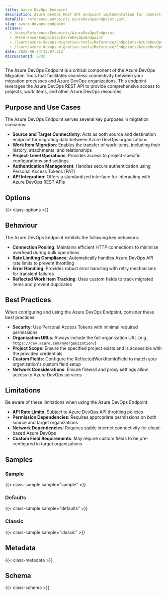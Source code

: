 ```yaml
---
title: Azure DevOps Endpoint
description: Azure DevOps REST API endpoint implementation for connecting to Azure DevOps organizations. Provides HTTP client access and pipeline-related API operations for migration scenarios.
dataFile: reference.endpoints.azuredevopsendpoint.yaml
slug: azure-devops-endpoint
aliases:
  - /docs/Reference/Endpoints/AzureDevOpsEndpoint
  - /Reference/Endpoints/AzureDevOpsEndpoint
  - /learn/azure-devops-migration-tools/Reference/Endpoints/AzureDevOpsEndpoint
  - /learn/azure-devops-migration-tools/Reference/Endpoints/AzureDevOpsEndpoint/index.md
date: 2025-06-24T12:07:31Z
discussionId: 2702
---
```


The Azure DevOps Endpoint is a critical component of the Azure DevOps Migration Tools that facilitates seamless connectivity between your migration processes and Azure DevOps organizations. This endpoint leverages the Azure DevOps REST API to provide comprehensive access to projects, work items, and other Azure DevOps resources.

## Purpose and Use Cases

The Azure DevOps Endpoint serves several key purposes in migration scenarios:

- **Source and Target Connectivity**: Acts as both source and destination endpoint for migrating data between Azure DevOps organizations
- **Work Item Migration**: Enables the transfer of work items, including their history, attachments, and relationships
- **Project-Level Operations**: Provides access to project-specific configurations and settings
- **Authentication Management**: Handles secure authentication using Personal Access Tokens (PAT)
- **API Integration**: Offers a standardized interface for interacting with Azure DevOps REST APIs

## Options

{{< class-options >}}

## Behaviour

The Azure DevOps Endpoint exhibits the following key behaviors:

- **Connection Pooling**: Maintains efficient HTTP connections to minimize overhead during bulk operations
- **Rate Limiting Compliance**: Automatically handles Azure DevOps API rate limits to prevent throttling
- **Error Handling**: Provides robust error handling with retry mechanisms for transient failures
- **Reflected Work Item Tracking**: Uses custom fields to track migrated items and prevent duplicates

## Best Practices

When configuring and using the Azure DevOps Endpoint, consider these best practices:

- **Security**: Use Personal Access Tokens with minimal required permissions
- **Organization URLs**: Always include the full organization URL (e.g., `https://dev.azure.com/myorganization/`)
- **Project Scope**: Ensure the specified project exists and is accessible with the provided credentials
- **Custom Fields**: Configure the ReflectedWorkItemIdField to match your organization's custom field setup
- **Network Considerations**: Ensure firewall and proxy settings allow access to Azure DevOps services

## Limitations

Be aware of these limitations when using the Azure DevOps Endpoint:

- **API Rate Limits**: Subject to Azure DevOps API throttling policies
- **Permission Dependencies**: Requires appropriate permissions on both source and target organizations
- **Network Dependencies**: Requires stable internet connectivity for cloud-based Azure DevOps
- **Custom Field Requirements**: May require custom fields to be pre-configured in target organizations

## Samples

### Sample

{{< class-sample sample="sample" >}}

### Defaults

{{< class-sample sample="defaults" >}}

### Classic

{{< class-sample sample="classic" >}}

## Metadata

{{< class-metadata >}}

## Schema

{{< class-schema >}}
